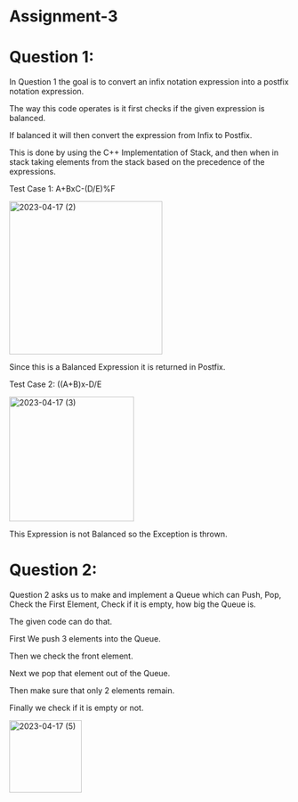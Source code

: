 # Assignment-3

# Question 1:

  In Question 1 the goal is to convert an infix notation expression into a postfix notation expression.
  
  The way this code operates is it first checks if the given expression is balanced.
  
  If balanced it will then convert the expression from Infix to Postfix.
  
  This is done by using the C++ Implementation of Stack, and then when in stack taking elements from the stack based on the precedence of the expressions.
  
  Test Case 1:
    A+BxC-(D/E)%F
    
   <img width="275" alt="2023-04-17 (2)" src="https://user-images.githubusercontent.com/124959427/232593183-9c66dd85-d467-4405-a45a-88b2b226c088.png">
   
   Since this is a Balanced Expression it is returned in Postfix.

   Test Case 2:
   ((A+B)x-D/E
   
   <img width="224" alt="2023-04-17 (3)" src="https://user-images.githubusercontent.com/124959427/232593324-37129008-6c0f-4916-9b7e-bfafe321e76c.png">
    
   This Expression is not Balanced so the Exception is thrown.
   
# Question 2:

  Question 2 asks us to make and implement a Queue which can Push, Pop, Check the First Element, Check if it is empty, how big the Queue is.
  
  The given code can do that. 
  
  First We push 3 elements into the Queue.
  
  Then we check the front element.
  
  Next we pop that element out of the Queue.
  
  Then make sure that only 2 elements remain.
  
  Finally we check if it is empty or not.
  
  <img width="130" alt="2023-04-17 (5)" src="https://user-images.githubusercontent.com/124959427/232596667-fa9e1c2d-b105-45ab-94eb-be35caabada2.png">
